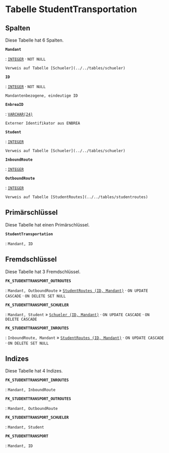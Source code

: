 # Tabelle **StudentTransportation**

## Spalten

Diese Tabelle hat 6 Spalten.

**`Mandant`**

:   [`INTEGER`](https://firebirdsql.org/file/documentation/html/en/refdocs/fblangref40/firebird-40-language-reference.html#fblangref40-datatypes-inttypes) · `NOT NULL`

    Verweis auf Tabelle [Schueler](../../tables/schueler)

**`ID`**

:   [`INTEGER`](https://firebirdsql.org/file/documentation/html/en/refdocs/fblangref40/firebird-40-language-reference.html#fblangref40-datatypes-inttypes) · `NOT NULL`

    Mandantenbezogene, eindeutige ID

**`EnbreaID`**

:   [`VARCHAR(24)`](https://firebirdsql.org/file/documentation/html/en/refdocs/fblangref40/firebird-40-language-reference.html#fblangref40-datatypes-chartypes)

    Externer Identifikator aus ENBREA

**`Student`**

:   [`INTEGER`](https://firebirdsql.org/file/documentation/html/en/refdocs/fblangref40/firebird-40-language-reference.html#fblangref40-datatypes-inttypes)

    Verweis auf Tabelle [Schueler](../../tables/schueler)

**`InboundRoute`**

:   [`INTEGER`](https://firebirdsql.org/file/documentation/html/en/refdocs/fblangref40/firebird-40-language-reference.html#fblangref40-datatypes-inttypes)

**`OutboundRoute`**

:   [`INTEGER`](https://firebirdsql.org/file/documentation/html/en/refdocs/fblangref40/firebird-40-language-reference.html#fblangref40-datatypes-inttypes)

    Verweis auf Tabelle [StudentRoutes](../../tables/studentroutes)

## Primärschlüssel

Diese Tabelle hat einen Primärschlüssel.

**`StudentTransportation`**

:   `Mandant, ID`

## Fremdschlüssel

Diese Tabelle hat 3 Fremdschlüssel.

**`FK_STUDENTTRANSPORT_OUTROUTES`**

:   `Mandant, OutboundRoute` » [`StudentRoutes (ID, Mandant)`](../../tables/studentroutes) · `ON UPDATE CASCADE` · `ON DELETE SET NULL`

**`FK_STUDENTTRANSPORT_SCHUELER`**

:   `Mandant, Student` » [`Schueler (ID, Mandant)`](../../tables/schueler) · `ON UPDATE CASCADE` · `ON DELETE CASCADE`

**`FK_STUDENTTRANSPORT_INROUTES`**

:   `InboundRoute, Mandant` » [`StudentRoutes (ID, Mandant)`](../../tables/studentroutes) · `ON UPDATE CASCADE` · `ON DELETE SET NULL`

## Indizes

Diese Tabelle hat 4 Indizes.

**`FK_STUDENTTRANSPORT_INROUTES`**

:   `Mandant, InboundRoute`

**`FK_STUDENTTRANSPORT_OUTROUTES`**

:   `Mandant, OutboundRoute`

**`FK_STUDENTTRANSPORT_SCHUELER`**

:   `Mandant, Student`

**`PK_STUDENTTRANSPORT`**

:   `Mandant, ID`
